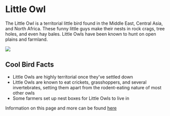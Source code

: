 # Little Owl

The Little Owl is a territorial little bird found in the Middle East, Central Asia, and North Africa. These funny little guys make their nests in rock crags, tree holes, and even hay bales. Little Owls have been known to hunt on open plains and farmland.

<img src="https://cdn.prod.website-files.com/665f17d0fb4bfc1e811460d3/665f17d0fb4bfc1e81146716_cover.jpg">

## Cool Bird Facts
- Little Owls are highly territorial once they've settled down
- Little Owls are known to eat crickets, grasshoppers, and several invertebrates, setting them apart from the rodent-eating nature of most other owls
- Some farmers set up nest boxes for Little Owls to live in

Information on this page and more can be found [here](https://www.barnowltrust.org.uk/barn-owl-facts/uk-owl-species/little-owl-facts/)
